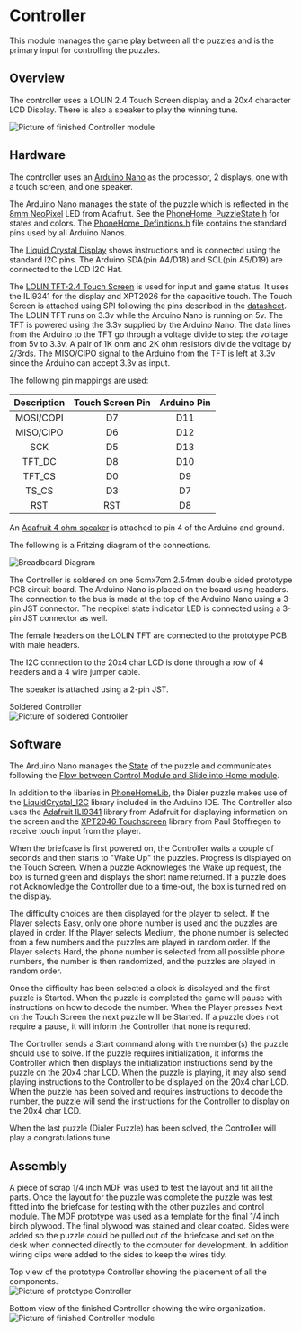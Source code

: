 # Controller

This module manages the game play between all the puzzles and is the primary input for controlling the puzzles.

## Overview

The controller uses a LOLIN 2.4 Touch Screen display and a 20x4 character LCD Display. There is also a speaker to play the winning tune.

![Picture of finished Controller module](../images/Controller_Finished_Top.jpg)


## Hardware

The controller uses an [Arduino Nano](https://store-usa.arduino.cc/products/arduino-nano) as the processor, 2 displays, one with a touch screen, and one speaker.

The Arduino Nano manages the state of the puzzle which is reflected in the [8mm NeoPixel](https://www.adafruit.com/product/1734) LED from Adafruit. See the [PhoneHome_PuzzleState.h](../PhoneHomeLib/PhoneHome_PuzzleState.h) for states and colors. The [PhoneHome_Definitions.h](../PhoneHomeLib/PhoneHome_Definitions.h) file contains the standard pins used by all Arduino Nanos.

The [Liquid Crystal Display](https://www.digikey.com/en/products/detail/sunfounder/4411-CN0296D-ND/18668625) shows instructions and is connected using the standard I2C pins. The Arduino SDA(pin A4/D18) and SCL(pin A5/D19) are connected to the LCD I2C Hat.

The [LOLIN TFT-2.4 Touch Screen](https://www.aliexpress.us/item/2251832733414978.html) is used for input and game status. It uses the ILI9341 for the display and XPT2026 for the capacitive touch. The Touch Screen is attached using SPI following the pins described in the [datasheet](https://www.wemos.cc/en/latest/d1_mini_shield/tft_2_4.html).
The LOLIN TFT runs on 3.3v while the Arduino Nano is running on 5v. The TFT is powered using the 3.3v supplied by the Arduino Nano. The data lines from the Arduino to the TFT go through a voltage divide to step the voltage from 5v to 3.3v. A pair of 1K ohm and 2K ohm resistors divide the voltage by 2/3rds. The MISO/CIPO signal to the Arduino from the TFT is left at 3.3v since the Arduino can accept 3.3v as input.

The following pin mappings are used:

| Description | Touch Screen Pin | Arduino Pin |
| :---: | :---: | :---: |
| MOSI/COPI | D7 | D11 |
| MISO/CIPO | D6 | D12 |
| SCK | D5 | D13 |
| TFT_DC | D8 | D10 |
| TFT_CS | D0 | D9 |
| TS_CS | D3 | D7 |
| RST | RST | D8 |

An [Adafruit 4 ohm speaker](https://www.adafruit.com/product/3351) is attached to pin 4 of the Arduino and ground.

The following is a Fritzing diagram of the connections.

![Breadboard Diagram](../images/Controller_Breadboard_Diagram.jpg)

The Controller is soldered on one 5cmx7cm 2.54mm double sided prototype PCB circuit board. The Arduino Nano is placed on the board using headers. The connection to the bus is made at the top of the Arduino Nano using a 3-pin JST connector. The neopixel state indicator LED is connected using a 3-pin JST connector as well.

The female headers on the LOLIN TFT are connected to the prototype PCB with male headers.

The I2C connection to the 20x4 char LCD is done through a row of 4 headers and a 4 wire jumper cable.

The speaker is attached using a 2-pin JST.

Soldered Controller<br>
![Picture of soldered Controller](../images/Controller_Soldered_Bottom.jpg)


## Software

The Arduino Nano manages the [State](../PhoneHomeLib/README.md#state-diagram) of the puzzle and communicates following the [Flow between Control Module and Slide into Home module](../PhoneHomeLib/README.md#sequence-diagram).

In addition to the libaries in [PhoneHomeLib](../PhoneHomeLib), the Dialer puzzle makes use of the [LiquidCrystal_I2C](https://www.arduino.cc/reference/en/libraries/liquidcrystal/) library included in the Arduino IDE. The Controller also uses the [Adafruit ILI9341](ihttps://github.com/adafruit/Adafruit_ILI9341) library from Adafruit for displaying information on the screen and the [XPT2046 Touchscreen](https://github.com/PaulStoffregen/XPT2046_Touchscreen) library from Paul Stoffregen to receive touch input from the player.

When the briefcase is first powered on, the Controller waits a couple of seconds and then starts to "Wake Up" the puzzles. Progress is displayed on the Touch Screen. When a puzzle Acknowleges the Wake up request, the box is turned green and displays the short name returned. If a puzzle does not Acknowledge the Controller due to a time-out, the box is turned red on the display.

The difficulty choices are then displayed for the player to select. If the Player selects Easy, only one phone number is used and the puzzles are played in order. If the Player selects Medium, the phone number is selected from a few numbers and the puzzles are played in random order. If the Player selects Hard, the phone number is selected from all possible phone numbers, the number is then randomized, and the puzzles are played in random order.

Once the difficulty has been selected a clock is displayed and the first puzzle is Started.
When the puzzle is completed the game will pause with instructions on how to decode the number. When the Player presses Next on the Touch Screen the next puzzle will be Started. If a puzzle does not require a pause, it will inform the Controller that none is required.

The Controller sends a Start command along with the number(s) the puzzle should use to solve. If the puzzle requires initialization, it informs the Controller which then displays the initialization instructions send by the puzzle on the 20x4 char LCD. When the puzzle is playing, it may also send playing instructions to the Controller to be displayed on the 20x4 char LCD. When the puzzle has been solved and requires instructions to decode the number, the puzzle will send the instructions for the Controller to display on the 20x4 char LCD.

When the last puzzle (Dialer Puzzle) has been solved, the Controller will play a congratulations tune.


## Assembly

A piece of scrap 1/4 inch MDF was used to test the layout and fit all the parts. Once the layout for the puzzle was complete the puzzle was test fitted into the briefcase for testing with the other puzzles and control module. The MDF prototype was used as a template for the final 1/4 inch birch plywood. The final plywood was stained and clear coated.  Sides were added so the puzzle could be pulled out of the briefcase and set on the desk when connected directly to the computer for development. In addition wiring clips were added to the sides to keep the wires tidy.

Top view of the prototype Controller showing the placement of all the components.<br>
![Picture of prototype Controller](../images/Controller_Prototype_Top.jpg)

Bottom view of the finished Controller showing the wire organization.<br>
![Picture of finished Controller module](../images/Controller_Finished_Bottom.jpg)

